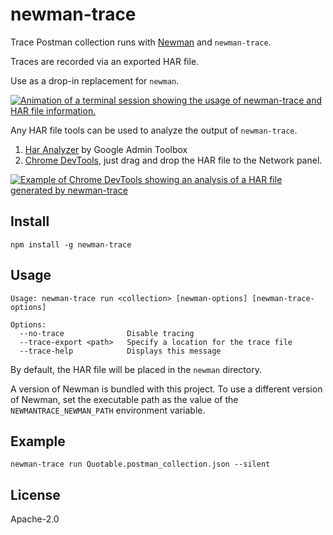 # newman-trace

Trace Postman collection runs with [Newman](https://www.npmjs.com/package/newman) and `newman-trace`.

Traces are recorded via an exported HAR file.

Use as a drop-in replacement for `newman`.

[![Animation of a terminal session showing the usage of newman-trace and HAR file information.](https://raw.githubusercontent.com/kevinswiber/newman-trace/main/images/newman-trace-example.svg)](https://raw.githubusercontent.com/kevinswiber/newman-trace/main/images/newman-trace-example.svg)

Any HAR file tools can be used to analyze the output of `newman-trace`.

1. [Har Analyzer](https://toolbox.googleapps.com/apps/har_analyzer/) by Google Admin Toolbox
2. [Chrome DevTools](https://developer.chrome.com/docs/devtools/network/reference/#save-as-har), just drag and drop the HAR file to the Network panel.

[![Example of Chrome DevTools showing an analysis of a HAR file generated by newman-trace](https://raw.githubusercontent.com/kevinswiber/newman-trace/main/images/newman-trace-chrome-devtools.png)](https://raw.githubusercontent.com/kevinswiber/newman-trace/main/images/newman-trace-chrome-devtools.png)

## Install

```
npm install -g newman-trace
```

## Usage

```
Usage: newman-trace run <collection> [newman-options] [newman-trace-options]

Options:
  --no-trace              Disable tracing
  --trace-export <path>   Specify a location for the trace file
  --trace-help            Displays this message
```

By default, the HAR file will be placed in the `newman` directory.

A version of Newman is bundled with this project. To use a different version of Newman, set the executable path as the value of the `NEWMANTRACE_NEWMAN_PATH` environment variable.

## Example

```
newman-trace run Quotable.postman_collection.json --silent
```

## License

Apache-2.0
